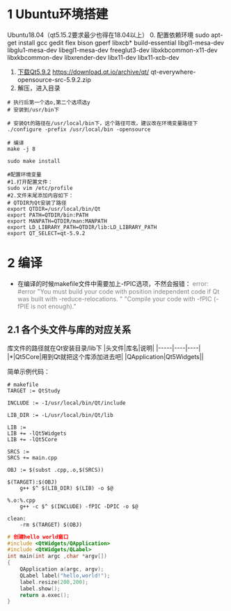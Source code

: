 # 1 Ubuntu环境搭建
Ubuntu18.04（qt5.15.2要求最少也得在18.04以上）
0. 配置依赖环境
sudo apt-get install gcc gedit flex bison gperf libxcb* build-essential libgl1-mesa-dev libglu1-mesa-dev libegl1-mesa-dev freeglut3-dev libxkbcommon-x11-dev libxkbcommon-dev libxrender-dev libx11-dev libx11-xcb-dev
1. [下载Qt5.9.2](https://download.qt.io/archive/qt/)  https://download.qt.io/archive/qt/
   qt-everywhere-opensource-src-5.9.2.zip
2. 解压，进入目录
```shell
# 执行后第一个选o,第二个选项选y
# 安装到/usr/bin下

# 安装Qt的路径在/usr/local/bin下，这个路径可改，建议改在环境变量路径下
./configure -prefix /usr/local/bin -opensource

# 编译
make -j 8

sudo make install

#配置环境变量
#1.打开配置文件：
sudo vim /etc/profile
#2.文件末尾添加内容如下：
# QTDIR为Qt安装了路径
export QTDIR=/usr/local/bin/Qt
export PATH=QTDIR/bin:PATH
export MANPATH=QTDIR/man:MANPATH
export LD_LIBRARY_PATH=QTDIR/lib:LD_LIBRARY_PATH
export QT_SELECT=qt-5.9.2
```

# 2 编译
- 在编译的时候makefile文件中需要加上-fPIC选项，不然会报错：
 <font color=gray>error: #error "You must build your code with position independent code if Qt was built with -reduce-relocations. " "Compile your code with -fPIC (-fPIE is not enough)."</font>

## 2.1 各个头文件与库的对应关系
库文件的路径就在Qt安装目录/lib下
|头文件|库名|说明|
|-----|----|----|
|*|Qt5Core|用到Qt就把这个库添加进去吧|
|QApplication|Qt5Widgets||

简单示例代码：
```shell
# makefile
TARGET := QtStudy

INCLUDE := -I/usr/local/bin/Qt/include

LIB_DIR := -L/usr/local/bin/Qt/lib

LIB := 
LIB += -lQt5Widgets
LIB += -lQt5Core

SRCS :=
SRCS += main.cpp

OBJ := $(subst .cpp,.o,$(SRCS))

$(TARGET):$(OBJ)
	g++ $^ $(LIB_DIR) $(LIB) -o $@

%.o:%.cpp
	g++ -c $^ $(INCLUDE) -fPIC -DPIC -o $@

clean:
	-rm $(TARGET) $(OBJ)
```

```c++
# 创建hello world窗口
#include <QtWidgets/QApplication>
#include <QtWidgets/QLabel>
int main(int argc ,char *argv[])
{
    QApplication a(argc, argv);
    QLabel label("hello,world!");
    label.resize(200,200);
    label.show();
    return a.exec();
}
```
